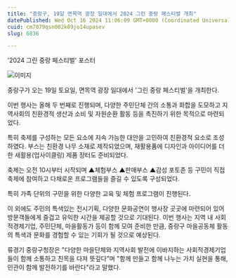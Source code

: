 ```yaml
---
title: "중랑구, 19일 면목역 광장 일대에서 2024 그린 중랑 페스티벌 개최"
datePublished: Wed Oct 16 2024 11:06:09 GMT+0000 (Coordinated Universal Time)
cuid: cm7079qsn002k09jo14upasev
slug: 6836

---
```



'2024 그린 중랑 페스티벌' 포스터

![이미지](https://cdn.hashnode.com/res/hashnode/image/upload/v1739261296598/015ddfea-f36a-4c7d-b2d8-87433d341c77.jpeg)

중랑구가 오는 19일 토요일, 면목역 광장 일대에서 '그린 중랑 페스티벌'을 개최한다.

이번 행사는 올해 두 번째로 진행되며, 다양한 주민단체 간의 소통과 화합을 도모하고 지역사회의 친환경적 생산과 소비 및 자원순환 활동 등을 촉진하기 위한 목적으로 마련되었다.

특히 축제를 구성하는 모든 요소에 지속 가능한 대안을 고민하여 친환경적 요소로 조성하였다. 부스는 친환경 나무 소재로 제작되었으며, 재활용품에 디자인과 아이디어를 더한 새활용(업사이클링) 제품 장터도 준비되었다.

축제는 오전 10시부터 시작되며 ▲체험부스 ▲판매부스 ▲감성 포토존 등 구민이 직접 축제에 참여하고 다채로운 프로그램들을 즐길 수 있도록 구성되었다.

특히 가족 단위의 구민을 위한 다양한 교육 및 체험 프로그램이 진행된다.

이 외에도 주민의 특색있는 전시기획, 다양한 문화공연이 행사장 곳곳에 마련되어 있어 방문객들에게 즐겁고 유익한 시간을 제공할 것으로 기대된다. 이번 행사는 지역 내 사회적경제기업, 주민단체, 마을활동가 등이 함께 모여 준비한 만큼, 중랑구 마을공동체 활동의 특색과 문화를 경험할 수 있는 기회가 될 것으로 예상된다.

류경기 중랑구청장은 "다양한 마을단체와 지역사회 발전에 이바지하는 사회적경제기업들이 함께 소통하고 친목을 다져 뜻깊다"며 "함께 만들고 함께 나누는 가치 실현을 통해, 민관이 함께 발전하기를 바란다"라고 말했다.